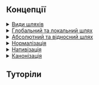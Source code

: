 ## Концепції

<details>
  <summary><a href="./concept/KindsOfPaths.md">
      Види шляхів
  </a></summary>
    <code>Шлях</code> - набір символів, що показує розташування файлу або каталогу в файловій системі.
</details>

<details>
  <summary><a href="./concept/KindsOfPaths.md#глобальний-та-локальний-шлях">
      Глобальний та локальний шлях
  </a></summary>
  <code>Глобальний</code> шлях - це абсолютний або відносний шлях до файлу чи директорії, що знаходиться на віддаленому ресурсі.<br>
  <code>Локальний</code> шлях - це шлях до файлу чи директорії, що знаходиться на локальному комп'ютері.
</details>

<details>
  <summary><a href="./concept/KindsOfPaths.md#абсолютний-та-відносний-шлях">
      Абсолютний та відносний шлях
  </a></summary>
  <code>Абсолютний</code> шлях - це шлях, який містить повну інформацію для пошуку конкретного файлу чи директорії, а саме - кореневі
    елементи і повний список директорій.<br>
  <code>Відносний</code> шлях - це шлях, який визначає місце розташування файлу чи директорії відносно іншої директорії.
</details>

<details>
  <summary><a href="./concept/KindsOfPaths.md#нормалізований-шлях">
      Нормалізація
  </a></summary>
  <code>Нормалізація</code> шляху - це процес, при якому шлях послідовно змінюється та стандартизується.
</details>

<details>
  <summary><a href="./concept/KindsOfPaths.md#нативізований-шлях">
      Нативізація
  </a></summary>
  Мета процесу <code>нативізації</code> полягає в приведенні шляху в нативізований вигляд, з тим, щоб 
    визначити еквівалентний шлях в ОС на якій виконується процес, до заданого.
</details>

<details>
  <summary><a href="./concept/KindsOfPaths.md#канонічний-шлях">
      Канонізація
  </a></summary>
  <code>Канонізація</code> шляху - це процес аналогічний до нормалізації, проте шлях у канонічній формі є більш строгим та простим.
</details>


## Туторіли

<!-- <details><summary><a href="./tutorial/xxx.md">
      xxx
  </a></summary>
  xxx.
</details> -->
